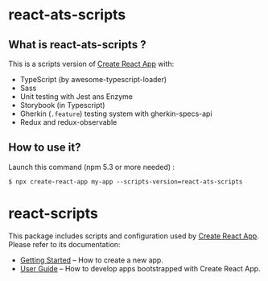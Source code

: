 # react-ats-scripts

## What is react-ats-scripts ?
This is a scripts version of [Create React App](https://github.com/facebookincubator/create-react-app) with:
* TypeScript (by awesome-typescript-loader)
* Sass
* Unit testing with Jest ans Enzyme
* Storybook (in Typescript)
* Gherkin (`.feature`) testing system with gherkin-specs-api
* Redux and redux-observable


## How to use it?

Launch this command (npm 5.3 or more needed) :
``` shell
$ npx create-react-app my-app --scripts-version=react-ats-scripts
```

# react-scripts

This package includes scripts and configuration used by [Create React App](https://github.com/facebookincubator/create-react-app).<br>
Please refer to its documentation:

* [Getting Started](https://github.com/facebookincubator/create-react-app/blob/master/README.md#getting-started) – How to create a new app.
* [User Guide](https://github.com/facebookincubator/create-react-app/blob/master/packages/react-scripts/template/README.md) – How to develop apps bootstrapped with Create React App.
